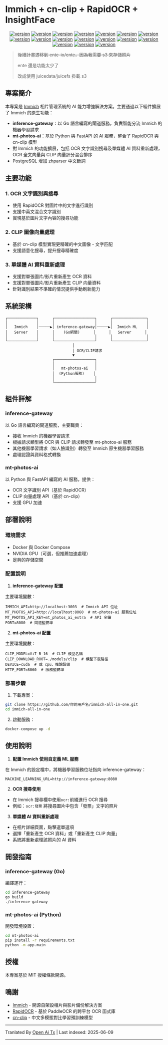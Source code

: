# Immich + cn-clip + RapidOCR + InsightFace

<div style="text-align: center"><p><a href="https://openaitx.github.io/view.html?user=eric-gitta-moore&project=immich-all-in-one&lang=en"><img src="https://img.shields.io/badge/EN-white" alt="version"></a> <a href="https://openaitx.github.io/view.html?user=eric-gitta-moore&project=immich-all-in-one&lang=zh-CN"><img src="https://img.shields.io/badge/简中-white" alt="version"></a> <a href="https://openaitx.github.io/view.html?user=eric-gitta-moore&project=immich-all-in-one&lang=zh-TW"><img src="https://img.shields.io/badge/繁中-white" alt="version"></a> <a href="https://openaitx.github.io/view.html?user=eric-gitta-moore&project=immich-all-in-one&lang=ja"><img src="https://img.shields.io/badge/日本語-white" alt="version"></a> <a href="https://openaitx.github.io/view.html?user=eric-gitta-moore&project=immich-all-in-one&lang=ko"><img src="https://img.shields.io/badge/한국어-white" alt="version"></a> <a href="https://openaitx.github.io/view.html?user=eric-gitta-moore&project=immich-all-in-one&lang=th"><img src="https://img.shields.io/badge/ไทย-white" alt="version"></a> <a href="https://openaitx.github.io/view.html?user=eric-gitta-moore&project=immich-all-in-one&lang=fr"><img src="https://img.shields.io/badge/Français-white" alt="version"></a> <a href="https://openaitx.github.io/view.html?user=eric-gitta-moore&project=immich-all-in-one&lang=de"><img src="https://img.shields.io/badge/Deutsch-white" alt="version"></a> <a href="https://openaitx.github.io/view.html?user=eric-gitta-moore&project=immich-all-in-one&lang=es"><img src="https://img.shields.io/badge/Español-white" alt="version"></a> <a href="https://openaitx.github.io/view.html?user=eric-gitta-moore&project=immich-all-in-one&lang=it"><img src="https://img.shields.io/badge/Italiano-white" alt="version"></a> <a href="https://openaitx.github.io/view.html?user=eric-gitta-moore&project=immich-all-in-one&lang=ru"><img src="https://img.shields.io/badge/Русский-white" alt="version"></a> <a href="https://openaitx.github.io/view.html?user=eric-gitta-moore&project=immich-all-in-one&lang=pt"><img src="https://img.shields.io/badge/Português-white" alt="version"></a> <a href="https://openaitx.github.io/view.html?user=eric-gitta-moore&project=immich-all-in-one&lang=nl"><img src="https://img.shields.io/badge/Nederlands-white" alt="version"></a> <a href="https://openaitx.github.io/view.html?user=eric-gitta-moore&project=immich-all-in-one&lang=pl"><img src="https://img.shields.io/badge/Polski-white" alt="version"></a> <a href="https://openaitx.github.io/view.html?user=eric-gitta-moore&project=immich-all-in-one&lang=ar"><img src="https://img.shields.io/badge/العربية-white" alt="version"></a> <a href="https://openaitx.github.io/view.html?user=eric-gitta-moore&project=immich-all-in-one&lang=tr"><img src="https://img.shields.io/badge/Türkçe-white" alt="version"></a> <a href="https://openaitx.github.io/view.html?user=eric-gitta-moore&project=immich-all-in-one&lang=vi"><img src="https://img.shields.io/badge/Tiếng Việt-white" alt="version"></a> </p></div>

> ~~後續計畫遷移到 ente-io/ente，因為我需要 s3 來存儲照片~~
> 
> ente 還是功能太少了
> 
> 改成使用 juicedata/juicefs 掛載 s3

## 專案簡介

本專案是 [Immich](https://github.com/immich-app/immich) 相片管理系統的 AI 能力增強解決方案。主要通過以下組件擴展了 Immich 的原生功能：

- **inference-gateway**：以 Go 語言編寫的閘道服務，負責智能分流 Immich 的機器學習請求
- **mt-photos-ai**：基於 Python 與 FastAPI 的 AI 服務，整合了 RapidOCR 與 cn-clip 模型
- 對 Immich 的功能擴展，包括 OCR 文字識別搜尋及單媒體 AI 資料重新處理，OCR 全文向量與 CLIP 向量評分混合排序
- PostgreSQL 增加 zhparser 中文斷詞

## 主要功能

### 1. OCR 文字識別與搜尋

- 使用 RapidOCR 對圖片中的文字進行識別
- 支援中英文混合文字識別
- 實現基於圖片文字內容的搜尋功能

### 2. CLIP 圖像向量處理

- 基於 cn-clip 模型實現更精確的中文圖像 - 文字匹配
- 支援語意化搜尋，提升搜尋精確度

### 3. 單媒體 AI 資料重新處理

- 支援對單張圖片/影片重新產生 OCR 資料
- 支援對單張圖片/影片重新產生 CLIP 向量資料
- 針對識別結果不準確的情況提供手動刷新能力

## 系統架構

```
┌─────────────┐      ┌──────────────────┐      ┌───────────────┐
│             │      │                  │      │               │
│   Immich    │─────▶│ inference-gateway│─────▶│  Immich ML    │
│   Server    │      │    (Go網關)      │      │   Server      │
│             │      │                  │      │               │
└─────────────┘      └──────────────────┘      └───────────────┘
                              │
                              │ OCR/CLIP請求
                              ▼
                     ┌──────────────────┐
                     │                  │
                     │   mt-photos-ai   │
                     │  (Python服務)    │
                     │                  │
                     └──────────────────┘
```

## 組件詳解

### inference-gateway

以 Go 語言編寫的閘道服務，主要職責：
- 接收 Immich 的機器學習請求
- 根據請求類型將 OCR 與 CLIP 請求轉發至 mt-photos-ai 服務
- 其他機器學習請求（如人臉識別）轉發至 Immich 原生機器學習服務
- 處理認證與資料格式轉換

### mt-photos-ai

以 Python 與 FastAPI 編寫的 AI 服務，提供：
- OCR 文字識別 API（基於 RapidOCR）
- CLIP 向量處理 API（基於 cn-clip）
- 支援 GPU 加速

## 部署說明

### 環境需求

- Docker 與 Docker Compose
- NVIDIA GPU（可選，但推薦加速處理）
- 足夠的存儲空間

### 配置說明

1. **inference-gateway 配置**

主要環境變數：
```
IMMICH_API=http://localhost:3003  # Immich API 位址
MT_PHOTOS_API=http://localhost:8060  # mt-photos-ai 服務位址
MT_PHOTOS_API_KEY=mt_photos_ai_extra  # API 金鑰
PORT=8080  # 閘道監聽埠
```

2. **mt-photos-ai 配置**

主要環境變數：
```
CLIP_MODEL=ViT-B-16  # CLIP 模型名稱
CLIP_DOWNLOAD_ROOT=./models/clip  # 模型下載路徑
DEVICE=cuda  # 或 cpu，推論設備
HTTP_PORT=8060  # 服務監聽埠
```

### 部署步驟

1. 下載專案：
```bash
git clone https://github.com/你的用戶名/immich-all-in-one.git
cd immich-all-in-one
```

2. 啟動服務：
```bash
docker-compose up -d
```

## 使用說明

1. **配置 Immich 使用自定義 ML 服務**

在 Immich 的設定檔中，將機器學習服務位址指向 inference-gateway：
```
MACHINE_LEARNING_URL=http://inference-gateway:8080
```

2. **OCR 搜尋使用**

- 在 Immich 搜尋欄中使用`ocr:`前綴進行 OCR 搜尋
- 例如：`ocr:發票` 將搜尋圖片中包含「發票」文字的照片

3. **單媒體 AI 資料重新處理**

- 在相片詳細頁面，點擊選單選項
- 選擇「重新產生 OCR 資料」或「重新產生 CLIP 向量」
- 系統將重新處理該照片的 AI 資料

## 開發指南

### inference-gateway (Go)

編譯運行：
```bash
cd inference-gateway
go build
./inference-gateway
```

### mt-photos-ai (Python)

開發環境設置：
```bash
cd mt-photos-ai
pip install -r requirements.txt
python -m app.main
```

## 授權

本專案基於 MIT 授權條款開源。

## 鳴謝

- [Immich](https://github.com/immich-app/immich) - 開源自架設相片與影片備份解決方案
- [RapidOCR](https://github.com/RapidAI/RapidOCR) - 基於 PaddleOCR 的跨平台 OCR 函式庫
- [cn-clip](https://github.com/OFA-Sys/Chinese-CLIP) - 中文多模態對比學習預訓練模型

---

Tranlated By [Open Ai Tx](https://github.com/OpenAiTx/OpenAiTx) | Last indexed: 2025-06-09

---